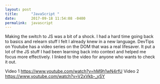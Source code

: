 ```yaml
---
layout: post
title:      "JavaScript "
date:       2017-09-18 11:54:08 -0400
permalink:  javascript
---
```



Making the switch to JS was a bit of a shock. I had a hard time going back to basics and relearn stuff I felt I already knew in a new language. DevTips on Youtube has a video series on the DOM that was a real lifesaver. It put a lot of the JS stuff I had been learning back into context and helped me focus more effectively. I linked to the video for anyone who wants to check it out.

Video 1 https://www.youtube.com/watch?v=hM9h1wN4rfU 
Video 2 https://www.youtube.com/watch?v=V2xVkb-_ySY




